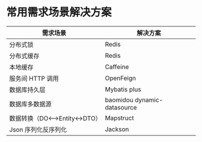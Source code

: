 # 常用需求场景解决方案
| 需求场景                      | 解决方案                    |
|-------------------------------|-----------------------------|
| 分布式锁                      | Redis                       |
| 分布式缓存                    | Redis                       |
| 本地缓存                      | Caffeine                    |
| 服务间 HTTP 调用              | OpenFeign                   |
| 数据库持久层                  | Mybatis plus                |
| 数据库多数据源                | baomidou dynamic-datasource |
| 数据转换（DO<—>Entity<->DTO） | Mapstruct                   |
| Json 序列化反序列化           | Jackson                     |